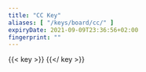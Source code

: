 ```yaml
---
title: "CC Key"
aliases: [ "/keys/board/cc/" ]
expiryDate: 2021-09-09T23:36:56+02:00
fingerprint: ""
---
```

{{< key >}}
{{</ key >}}